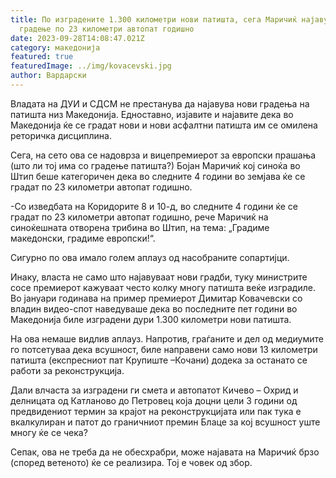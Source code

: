 ```yaml
---
title: По изградените 1.300 километри нови патишта, сега Маричиќ најавува
  градење по 23 километри автопат годишно
date: 2023-09-28T14:08:47.021Z
category: македонија
featured: true
featuredImage: ../img/kovacevski.jpg
author: Вардарски
---
```

<!--StartFragment-->

Владата на ДУИ и СДСМ не престанува да најавува нови градења на патишта низ Македонија. Едноставно, изјавите и најавите дека во Македонија ќе се градат нови и нови асфалтни патишта им се омилена реторичка дисциплина.

Сега, на сето ова се надоврза и вицепремиерот за европски прашања (што ли тој има со градење патишта?) Бојан Маричиќ кој синоќа во Штип беше категоричен дека во следните 4 години во земјава ќе се градат по 23 километри автопат годишно.

\-Со изведбата на Коридорите 8 и 10-д, во следните 4 години ќе се градат по 23 километри автопат годишно, рече Маричиќ на синоќешната отворена трибина во Штип, на тема: „Градиме македонски, градиме европски!“.

Сигурно по ова имало голем аплауз од насобраните сопартијци.

Инаку, власта не само што најавуваат нови градби, туку министрите сосе премиерот кажуваат често колку многу патишта веќе изградиле. Во јануари годинава на пример премиерот Димитар Ковачевски со владин видео-спот наведуваше дека во последните пет години во Македонија биле изградени дури 1.300 километри нови патишта.

На ова немаше видлив аплауз. Напротив, граѓаните и дел од медиумите го потсетуваа дека всушност, биле направени само нови 13 километри патишта (експресниот пат Крупиште –Кочани) додека за останато се работи за реконструкција.

Дали влчаста за изградени ги смета и автопатот Кичево – Охрид и делницата од Катланово до Петровец која доцни цели 3 години од предвидениот термин за крајот на реконструкцијата или пак тука е вкалкулиран и патот до граничниот премин Блаце за кој всушност уште многу ќе се чека?

Сепак, ова не треба да не обесхрабри, може најавата на Маричиќ брзо (според ветеното) ќе се реализира. Тој е човек од збор.

<!--EndFragment-->